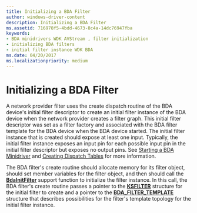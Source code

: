 ```yaml
---
title: Initializing a BDA Filter
author: windows-driver-content
description: Initializing a BDA Filter
ms.assetid: 716978f5-4bdd-4673-8c4a-14dc76947fba
keywords:
- BDA minidrivers WDK AVStream , filter initialization
- initializing BDA filters
- initial filter instance WDK BDA
ms.date: 04/20/2017
ms.localizationpriority: medium
---
```


# Initializing a BDA Filter





A network provider filter uses the create dispatch routine of the BDA device's initial filter descriptor to create an initial filter instance of the BDA device when the network provider creates a filter graph. This initial filter descriptor was set as a filter factory and associated with the BDA filter template for the BDA device when the BDA device started. The initial filter instance that is created should expose at least one input. Typically, the initial filter instance exposes an input pin for each possible input pin in the initial filter descriptor but exposes no output pins. See [Starting a BDA Minidriver](starting-a-bda-minidriver.md) and [Creating Dispatch Tables](creating-dispatch-tables.md) for more information.

The BDA filter's create routine should allocate memory for its filter object, should set member variables for the filter object, and then should call the [**BdaInitFilter**](https://msdn.microsoft.com/library/windows/hardware/ff556464) support function to initialize the filter instance. In this call, the BDA filter's create routine passes a pointer to the [**KSFILTER**](https://msdn.microsoft.com/library/windows/hardware/ff562522) structure for the initial filter to create and a pointer to the [**BDA\_FILTER\_TEMPLATE**](https://msdn.microsoft.com/library/windows/hardware/ff556523) structure that describes possibilities for the filter's template topology for the initial filter instance.

 

 




